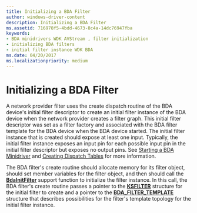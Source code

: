 ```yaml
---
title: Initializing a BDA Filter
author: windows-driver-content
description: Initializing a BDA Filter
ms.assetid: 716978f5-4bdd-4673-8c4a-14dc76947fba
keywords:
- BDA minidrivers WDK AVStream , filter initialization
- initializing BDA filters
- initial filter instance WDK BDA
ms.date: 04/20/2017
ms.localizationpriority: medium
---
```


# Initializing a BDA Filter





A network provider filter uses the create dispatch routine of the BDA device's initial filter descriptor to create an initial filter instance of the BDA device when the network provider creates a filter graph. This initial filter descriptor was set as a filter factory and associated with the BDA filter template for the BDA device when the BDA device started. The initial filter instance that is created should expose at least one input. Typically, the initial filter instance exposes an input pin for each possible input pin in the initial filter descriptor but exposes no output pins. See [Starting a BDA Minidriver](starting-a-bda-minidriver.md) and [Creating Dispatch Tables](creating-dispatch-tables.md) for more information.

The BDA filter's create routine should allocate memory for its filter object, should set member variables for the filter object, and then should call the [**BdaInitFilter**](https://msdn.microsoft.com/library/windows/hardware/ff556464) support function to initialize the filter instance. In this call, the BDA filter's create routine passes a pointer to the [**KSFILTER**](https://msdn.microsoft.com/library/windows/hardware/ff562522) structure for the initial filter to create and a pointer to the [**BDA\_FILTER\_TEMPLATE**](https://msdn.microsoft.com/library/windows/hardware/ff556523) structure that describes possibilities for the filter's template topology for the initial filter instance.

 

 




